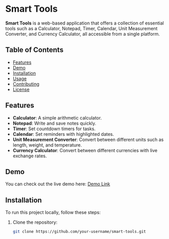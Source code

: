 # Smart Tools

**Smart Tools** is a web-based application that offers a collection of essential tools such as a Calculator, Notepad, Timer, Calendar, Unit Measurement Converter, and Currency Calculator, all accessible from a single platform.

## Table of Contents

- [Features](#features)
- [Demo](#demo)
- [Installation](#installation)
- [Usage](#usage)
- [Contributing](#contributing)
- [License](#license)

## Features

- **Calculator**: A simple arithmetic calculator.
- **Notepad**: Write and save notes quickly.
- **Timer**: Set countdown timers for tasks.
- **Calendar**: Set reminders with highlighted dates.
- **Unit Measurement Converter**: Convert between different units such as length, weight, and temperature.
- **Currency Calculator**: Convert between different currencies with live exchange rates.

## Demo

You can check out the live demo here: [Demo Link](#)

## Installation

To run this project locally, follow these steps:

1. Clone the repository:

   ```bash
   git clone https://github.com/your-username/smart-tools.git
